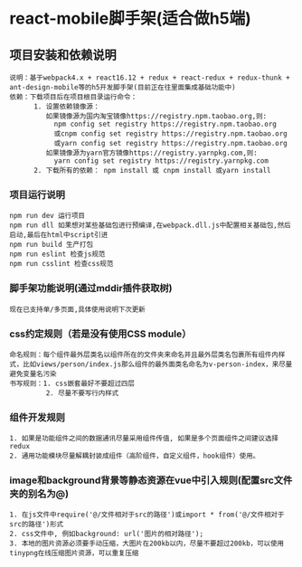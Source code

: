 # react-mobile脚手架(适合做h5端)

## 项目安装和依赖说明
```
说明：基于webpack4.x + react16.12 + redux + react-redux + redux-thunk + ant-design-mobile等的h5开发脚手架(目前正在往里面集成基础功能中)
依赖：下载项目后在项目根目录运行命令：
      1. 设置依赖镜像源：
         如果镜像源为国内淘宝镜像https://registry.npm.taobao.org,则:
           npm config set registry https://registry.npm.taobao.org
           或cnpm config set registry https://registry.npm.taobao.org
           或yarn config set registry https://registry.npm.taobao.org
         如果镜像源为yarn官方镜像https://registry.yarnpkg.com,则:
           yarn config set registry https://registry.yarnpkg.com
      2. 下载所有的依赖： npm install 或 cnpm install 或yarn install
```
### 项目运行说明
```
npm run dev 运行项目
npm run dll 如果想对某些基础包进行预编译,在webpack.dll.js中配置相关基础包,然后启动,最后在html中script引进
npm run build 生产打包
npm run eslint 检查js规范
npm run csslint 检查css规范
```

### 脚手架功能说明(通过mddir插件获取树)
```
现在已支持单/多页面,具体使用说明下次更新
```
### css约定规则（若是没有使用CSS module）
```
命名规则：每个组件最外层类名以组件所在的文件夹来命名并且最外层类名包裹所有组件内样式，比如views/person/index.js那么组件的最外面类名命名为v-person-index，来尽量避免变量名污染
书写规则：1. css嵌套最好不要超过四层
         2. 尽量不要写行内样式
```
### 组件开发规则
```
1. 如果是功能组件之间的数据通讯尽量采用组件传值, 如果是多个页面组件之间建议选择redux
2. 通用功能模块尽量解耦封装成组件（高阶组件，自定义组件，hook组件）使用。
```
### image和background背景等静态资源在vue中引入规则(配置src文件夹的别名为@)
```
1. 在js文件中require('@/文件相对于src的路径')或import * from('@/文件相对于src的路径')形式
2. css文件中, 例如background: url('图片的相对路径');
3. 本地的图片资源必须要手动压缩，大图片在200kb以内，尽量不要超过200kb，可以使用tinypng在线压缩图片资源，可以重复压缩
```

